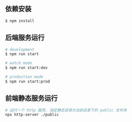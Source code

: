 ## 依赖安装

```bash
$ npm install
```

## 后端服务运行

```bash
# development
$ npm run start

# watch mode
$ npm run start:dev

# production mode
$ npm run start:prod
```

## 前端静态服务运行
```bash
# 运行一个 http 服务, 指定静态目录为当前目录下的 public 文件夹
npx http-server ./public
```
